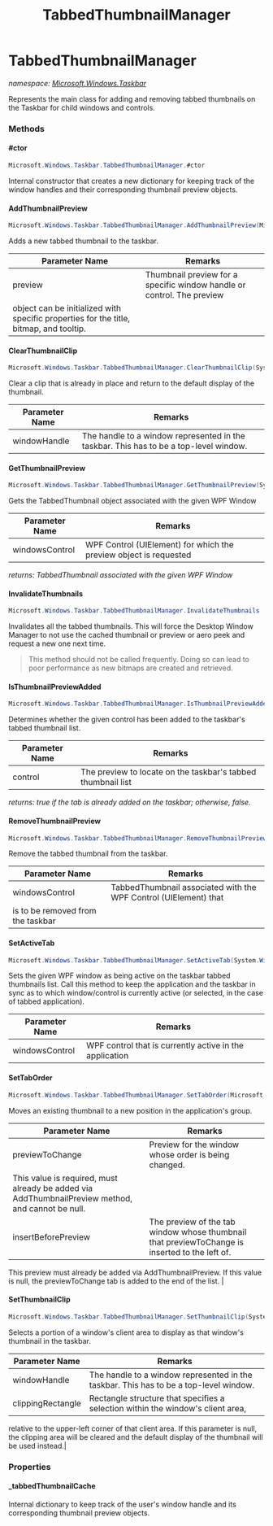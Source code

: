 ﻿---
title: TabbedThumbnailManager
---

# TabbedThumbnailManager
_namespace: [Microsoft.Windows.Taskbar](N-Microsoft.Windows.Taskbar.html)_

Represents the main class for adding and removing tabbed thumbnails on the Taskbar
 for child windows and controls.

### Methods

#### #ctor
```csharp
Microsoft.Windows.Taskbar.TabbedThumbnailManager.#ctor
```
Internal constructor that creates a new dictionary for keeping track of the window handles
 and their corresponding thumbnail preview objects.

#### AddThumbnailPreview
```csharp
Microsoft.Windows.Taskbar.TabbedThumbnailManager.AddThumbnailPreview(Microsoft.Windows.Taskbar.TabbedThumbnail)
```
Adds a new tabbed thumbnail to the taskbar.

|Parameter Name|Remarks|
|--------------|-------|
|preview|Thumbnail preview for a specific window handle or control. The preview
 object can be initialized with specific properties for the title, bitmap, and tooltip.|


#### ClearThumbnailClip
```csharp
Microsoft.Windows.Taskbar.TabbedThumbnailManager.ClearThumbnailClip(System.IntPtr)
```
Clear a clip that is already in place and return to the default display of the thumbnail.

|Parameter Name|Remarks|
|--------------|-------|
|windowHandle|The handle to a window represented in the taskbar. This has to be a top-level window.|


#### GetThumbnailPreview
```csharp
Microsoft.Windows.Taskbar.TabbedThumbnailManager.GetThumbnailPreview(System.Windows.UIElement)
```
Gets the TabbedThumbnail object associated with the given WPF Window

|Parameter Name|Remarks|
|--------------|-------|
|windowsControl|WPF Control (UIElement) for which the preview object is requested|

_returns: TabbedThumbnail associated with the given WPF Window_

#### InvalidateThumbnails
```csharp
Microsoft.Windows.Taskbar.TabbedThumbnailManager.InvalidateThumbnails
```
Invalidates all the tabbed thumbnails. This will force the Desktop Window Manager
 to not use the cached thumbnail or preview or aero peek and request a new one next time.
> This method should not be called frequently. 
>  Doing so can lead to poor performance as new bitmaps are created and retrieved.

#### IsThumbnailPreviewAdded
```csharp
Microsoft.Windows.Taskbar.TabbedThumbnailManager.IsThumbnailPreviewAdded(System.Windows.UIElement)
```
Determines whether the given control has been added to the taskbar's tabbed thumbnail list.

|Parameter Name|Remarks|
|--------------|-------|
|control|The preview to locate on the taskbar's tabbed thumbnail list|

_returns: true if the tab is already added on the taskbar; otherwise, false._

#### RemoveThumbnailPreview
```csharp
Microsoft.Windows.Taskbar.TabbedThumbnailManager.RemoveThumbnailPreview(System.Windows.UIElement)
```
Remove the tabbed thumbnail from the taskbar.

|Parameter Name|Remarks|
|--------------|-------|
|windowsControl|TabbedThumbnail associated with the WPF Control (UIElement) that 
 is to be removed from the taskbar|


#### SetActiveTab
```csharp
Microsoft.Windows.Taskbar.TabbedThumbnailManager.SetActiveTab(System.Windows.UIElement)
```
Sets the given WPF window as being active on the taskbar tabbed thumbnails list.
 Call this method to keep the application and the taskbar in sync as to which window/control
 is currently active (or selected, in the case of tabbed application).

|Parameter Name|Remarks|
|--------------|-------|
|windowsControl|WPF control that is currently active in the application|


#### SetTabOrder
```csharp
Microsoft.Windows.Taskbar.TabbedThumbnailManager.SetTabOrder(Microsoft.Windows.Taskbar.TabbedThumbnail,Microsoft.Windows.Taskbar.TabbedThumbnail)
```
Moves an existing thumbnail to a new position in the application's group.

|Parameter Name|Remarks|
|--------------|-------|
|previewToChange|Preview for the window whose order is being changed. 
 This value is required, must already be added via AddThumbnailPreview method, and cannot be null.|
|insertBeforePreview|The preview of the tab window whose thumbnail that previewToChange is inserted to the left of. 
 This preview must already be added via AddThumbnailPreview. If this value is null, the previewToChange tab is added to the end of the list.
 |


#### SetThumbnailClip
```csharp
Microsoft.Windows.Taskbar.TabbedThumbnailManager.SetThumbnailClip(System.IntPtr,System.Nullable{System.Drawing.Rectangle})
```
Selects a portion of a window's client area to display as that window's thumbnail in the taskbar.

|Parameter Name|Remarks|
|--------------|-------|
|windowHandle|The handle to a window represented in the taskbar. This has to be a top-level window.|
|clippingRectangle|Rectangle structure that specifies a selection within the window's client area,
 relative to the upper-left corner of that client area.
 If this parameter is null, the clipping area will be cleared and the default display of the thumbnail will be used instead.|




### Properties

#### _tabbedThumbnailCache
Internal dictionary to keep track of the user's window handle and its 
 corresponding thumbnail preview objects.

